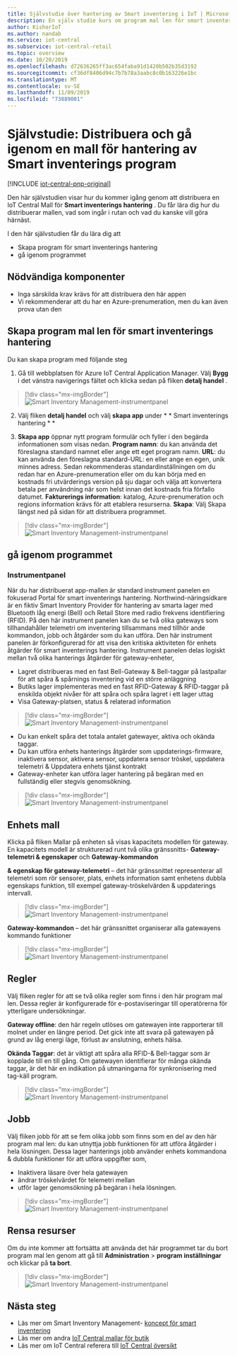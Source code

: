 ```yaml
---
title: Självstudie över hantering av Smart inventering i IoT | Microsoft Docs
description: En själv studie kurs om program mal len för smart inventerings hantering för IoT Central
author: KishorIoT
ms.author: nandab
ms.service: iot-central
ms.subservice: iot-central-retail
ms.topic: overview
ms.date: 10/20/2019
ms.openlocfilehash: d72636265ff3ac654faba91d1420b502b35d3192
ms.sourcegitcommit: cf36df8406d94c7b7b78a3aabc8c0b163226e1bc
ms.translationtype: MT
ms.contentlocale: sv-SE
ms.lasthandoff: 11/09/2019
ms.locfileid: "73889001"
---
```

# <a name="tutorial-deploy-and-walk-through-a-smart-inventory-management-application-template"></a>Självstudie: Distribuera och gå igenom en mall för hantering av Smart inventerings program

[!INCLUDE [iot-central-pnp-original](../../../includes/iot-central-pnp-original-note.md)]

Den här självstudien visar hur du kommer igång genom att distribuera en IoT Central Mall för **Smart inventerings hantering** . Du får lära dig hur du distribuerar mallen, vad som ingår i rutan och vad du kanske vill göra härnäst.

I den här självstudien får du lära dig att 
* Skapa program för smart inventerings hantering 
* gå igenom programmet 

## <a name="prerequisites"></a>Nödvändiga komponenter
* Inga särskilda krav krävs för att distribuera den här appen
* Vi rekommenderar att du har en Azure-prenumeration, men du kan även prova utan den

## <a name="create-smart-inventory-management-application-template"></a>Skapa program mal len för smart inventerings hantering

Du kan skapa program med följande steg
1. Gå till webbplatsen för Azure IoT Central Application Manager. Välj **Bygg** i det vänstra navigerings fältet och klicka sedan på fliken **detalj handel** .

> [!div class="mx-imgBorder"]
> ![Smart Inventory Management-instrumentpanel](./media/tutorial-iot-central-smart-inventory-management/iotc_retail_homepage.png)

2. Välj fliken **detalj handel** och välj **skapa app** under * * Smart inventerings hantering * *

3. **Skapa app** öppnar nytt program formulär och fyller i den begärda informationen som visas nedan.
   **Program namn**: du kan använda det föreslagna standard namnet eller ange ett eget program namn.
   **URL**: du kan använda den föreslagna standard-URL: en eller ange en egen, unik minnes adress. Sedan rekommenderas standardinställningen om du redan har en Azure-prenumeration eller om du kan börja med en kostnads fri utvärderings version på sju dagar och välja att konvertera betala per användning när som helst innan det kostnads fria förfallo datumet.
   **Fakturerings information**: katalog, Azure-prenumeration och regions information krävs för att etablera resurserna.
   **Skapa**: Välj Skapa längst ned på sidan för att distribuera programmet.

> [!div class="mx-imgBorder"]
> ![Smart Inventory Management-instrumentpanel](./media/tutorial-iot-central-smart-inventory-management/smart_inventory_management_app_create.png)

## <a name="walk-through-the-application"></a>gå igenom programmet 

### <a name="dashboard"></a>Instrumentpanel 
När du har distribuerat app-mallen är standard instrument panelen en fokuserad Portal för smart inventerings hantering. Northwind-näringsidkare är en fiktiv Smart Inventory Provider för hantering av smarta lager med Bluetooth låg energi (Bell) och Retail Store med radio frekvens identifiering (RFID). På den här instrument panelen kan du se två olika gateways som tillhandahåller telemetri om inventering tillsammans med tillhör ande kommandon, jobb och åtgärder som du kan utföra. Den här instrument panelen är förkonfigurerad för att visa den kritiska aktiviteten för enhets åtgärder för smart inventerings hantering.
Instrument panelen delas logiskt mellan två olika hanterings åtgärder för gateway-enheter, 
   * Lagret distribueras med en fast Bell-Gateway & Bell-taggar på lastpallar för att spåra & spårnings inventering vid en större anläggning
   * Butiks lager implementeras med en fast RFID-Gateway & RFID-taggar på enskilda objekt nivåer för att spåra och spåra lagret i ett lager uttag
   * Visa Gateway-platsen, status & relaterad information 

> [!div class="mx-imgBorder"]
> ![Smart Inventory Management-instrumentpanel](./media/tutorial-iot-central-smart-inventory-management/smart_inventory_management_dashboard1.png)

   * Du kan enkelt spåra det totala antalet gatewayer, aktiva och okända taggar.
   * Du kan utföra enhets hanterings åtgärder som uppdaterings-firmware, inaktivera sensor, aktivera sensor, uppdatera sensor tröskel, uppdatera telemetri & Uppdatera enhets tjänst kontrakt
   * Gateway-enheter kan utföra lager hantering på begäran med en fullständig eller stegvis genomsökning.

> [!div class="mx-imgBorder"]
> ![Smart Inventory Management-instrumentpanel](./media/tutorial-iot-central-smart-inventory-management/smart_inventory_management_dashboard2.png)

## <a name="device-template"></a>Enhets mall
Klicka på fliken Mallar på enheten så visas kapacitets modellen för gateway. En kapacitets modell är strukturerad runt två olika gränssnitts- **Gateway-telemetri & egenskaper** och **Gateway-kommandon**

**& egenskap för gateway-telemetri** – det här gränssnittet representerar all telemetri som rör sensorer, plats, enhets information samt enhetens dubbla egenskaps funktion, till exempel gateway-tröskelvärden & uppdaterings intervall.

> [!div class="mx-imgBorder"]
> ![Smart Inventory Management-instrumentpanel](./media/tutorial-iot-central-smart-inventory-management/smart_inventory_management_devicetemplate1.png)


**Gateway-kommandon** – det här gränssnittet organiserar alla gatewayens kommando funktioner

> [!div class="mx-imgBorder"]
> ![Smart Inventory Management-instrumentpanel](./media/tutorial-iot-central-smart-inventory-management/smart_inventory_management_devicetemplate2.png)

## <a name="rules"></a>Regler
Välj fliken regler för att se två olika regler som finns i den här program mal len. Dessa regler är konfigurerade för e-postaviseringar till operatörerna för ytterligare undersökningar.

**Gateway offline**: den här regeln utlöses om gatewayen inte rapporterar till molnet under en längre period. Det gick inte att svara på gatewayen på grund av låg energi läge, förlust av anslutning, enhets hälsa.

**Okända Taggar**: det är viktigt att spåra alla RFID-& Bell-taggar som är kopplade till en till gång. Om gatewayen identifierar för många okända taggar, är det här en indikation på utmaningarna för synkronisering med tag-käll program.

> [!div class="mx-imgBorder"]
> ![Smart Inventory Management-instrumentpanel](./media/tutorial-iot-central-smart-inventory-management/smart_inventory_management_rules.png)

## <a name="jobs"></a>Jobb
Välj fliken jobb för att se fem olika jobb som finns som en del av den här program mal len: du kan utnyttja jobb funktionen för att utföra åtgärder i hela lösningen. Dessa lager hanterings jobb använder enhets kommandona & dubbla funktioner för att utföra uppgifter som,
   * Inaktivera läsare över hela gatewayen
   * ändrar tröskelvärdet för telemetri mellan 
   * utför lager genomsökning på begäran i hela lösningen.

> [!div class="mx-imgBorder"]
> ![Smart Inventory Management-instrumentpanel](./media/tutorial-iot-central-smart-inventory-management/smart_inventory_management_jobs.png)

## <a name="clean-up-resources"></a>Rensa resurser

Om du inte kommer att fortsätta att använda det här programmet tar du bort program mal len genom att gå till **Administration** > **program inställningar** och klickar på **ta bort**.

> [!div class="mx-imgBorder"]
> ![Smart Inventory Management-instrumentpanel](./media/tutorial-iot-central-smart-inventory-management/smart_inventory_management_cleanup.png)

## <a name="next-steps"></a>Nästa steg
* Läs mer om Smart Inventory Management- [koncept för smart inventering](./architecture-smart-inventory-management-pnp.md)
* Läs mer om andra [IoT Central mallar för butik](./overview-iot-central-retail-pnp.md)
* Läs mer om IoT Central referera till [IoT Central översikt](../preview/overview-iot-central.md)
